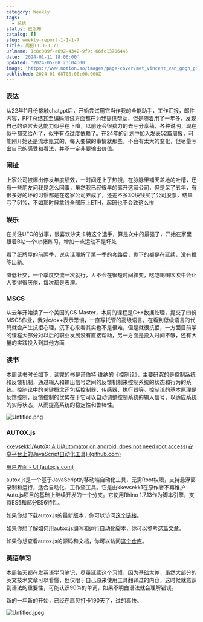```yaml
---
category: Weekly
tags:
  - 总结
status: 已发布
catalog: []
slug: weekly-report-1-1-1-7
title: 周报(1.1-1.7)
urlname: 1c8c009f-e692-4342-9f9c-66fc13786446
date: '2024-01-11 18:06:00'
updated: '2024-05-08 23:04:00'
image: 'https://www.notion.so/images/page-cover/met_vincent_van_gogh_ginoux.jpg'
published: 2024-01-08T08:00:00.000Z
---
```


### 表达


从22年11月份接触chatgpt后，开始尝试用它当作我的全能助手，工作汇报，邮件内容，PPT总结甚至编码测试方面都在为我提供帮助，但是随着用了一年多，发现自己的语言表达能力似乎在下降，以前还会很费力的去写分享稿，各种说明，现在似乎都交给AI了，似乎有点过度依赖了。在24年的计划中加入发表52篇周报，可能刚开始还是流水账式的，每天要做的事情就那些，不会有太大的变化，但尽量写出自己的感受和看法，并不一定非要输出价值。


### 闲扯


上家公司被爆出停发年度绩效，一时间还上了热搜，在脉脉里铺天盖地的吐槽，还有一些朋友问我是怎么回事，虽然我已经很早的离开这家公司，但是呆了五年，有很多好的坏的习惯都是在这家公司养成了，还差不多30块钱买了公司股票，结果亏了51%，不如那时候拿钱全部压上ETH，起码也不会跌这么惨


### 娱乐


在关注UFC的战事，很喜欢沙夫卡特这个选手，算是次中的最强了，开始在家里跟着B站一个up猪练习，增加一点运动不是坏处


看了纸牌屋的前两季，说实话理解了第一季的套路后，剩下的都是在延续，没有推陈出新。


降低社交，一个季度交流一次就行，人不会在很短时间骤变，吃吃喝喝吹吹牛会让人变得很厌倦，每次都是表演。


### MSCS


从去年开始读了一个美国的CS Master，本周的课程是C++数据处理，提交了四份MSCS作业，我对c/c++表示恐惧，一直写托管的高级语言，在看到低级语言的代码就会产生抗拒心理，沉下心来看其实也不是很难，但是就很抗拒，一方面目前学的课程大部分对以后的职业发展没有直接帮助，另一方面是投入时间不够，还有大量的实践投入到其他方面


### 读书


本周读书时长如下，读完的书是诺伯特·维纳的《控制论》，主要研究的是控制系统和反馈机制，通过输入和输出信号之间的反馈机制来控制系统的状态和行为的系统。控制论中的关键概念还包括控制器、传感器、执行器等。控制论的基本原理是反馈控制，反馈控制的优势在于它可以自动调整控制系统的输入信号，以适应系统的实际状态，从而提高系统的稳定性和鲁棒性。


![Untitled.png](https://prod-files-secure.s3.us-west-2.amazonaws.com/5d24fe63-e567-4804-86f9-9fdc62e13082/4d744901-b410-4924-8554-36cce6e9aab7/Untitled.png?X-Amz-Algorithm=AWS4-HMAC-SHA256&X-Amz-Content-Sha256=UNSIGNED-PAYLOAD&X-Amz-Credential=ASIAZI2LB4667NMI5BQG%2F20250221%2Fus-west-2%2Fs3%2Faws4_request&X-Amz-Date=20250221T053658Z&X-Amz-Expires=3600&X-Amz-Security-Token=IQoJb3JpZ2luX2VjEKX%2F%2F%2F%2F%2F%2F%2F%2F%2F%2FwEaCXVzLXdlc3QtMiJGMEQCIBcyWBLp7Y1Tx%2F8TVCEsHwM9lUh7Fl%2BftRBFn%2BC%2FQdrBAiAeojsreS9Lu1lABMwpZEuGlDaMAViLcscxnVgIBtAEiCqIBAjO%2F%2F%2F%2F%2F%2F%2F%2F%2F%2F8BEAAaDDYzNzQyMzE4MzgwNSIMIIpJXpwGMPlhZ42zKtwDXNRTMelQpLI631StjlG8lVn5xYIwtkDaWzIxeqIewK9qPRJBTVKZnd9Alz%2B7y8wU13mQ9P3Y4aurNhqUwMmAS8VmXEuklJbWVtA%2FLTWqmMMWKV6y75PwFmjFG1%2FouTHfAyjUejGC1cbNRvSqTCjHZFYW1c86f1gW9q0LaDk%2BaekzGsrW0En2RIyMxg5SUZ7ySZ%2B52jb9fneXMPKj9OFq42Ss9zenwXptih4i0AhbDk5fdwtdXrkFWL4zRp9vzivBUK5Fk%2FkcOM4D0VdAkQG9ASTB0dJhCjZ1uwXITiSIldgN7%2BZwuAKkNuDsRNuE7b0%2F40arh5VWV0xrHI4ynLHE8sKFmd49xoK5plzmW5tSd7YGBrINcqODVDZvqFqokYZxRPuorhH0EvFn%2BVS1ttDAHlTvmzxqWDI%2BBtuE0Fj8UDZrAkxJ5gMKvry7boIe8faXQ8kVhRqmhrk60wLTuqCTSQcSEH46nnotceetwVe1EuRWrNqS7P1s6wpxyQDwulLcQZodtRtO31SKTZ%2FrB3aePYq8FBgercDJCcrR7aDqr3ZInMUBEJ3pg59uxclRggmvrsE6vn8TCfLJsMCIEYSlz6FJVRV0eX8OXq7q8pRf5n%2BBNfmtxstlH9aO%2FG4wrYXgvQY6pgF8iicrQMRxupHcp8kOK39R%2FUQMqJ9tMZGOf8mglLM8Wb2NIs24e7RFV9ZUplytpYjmG%2BvXRcBvEml2QjgPBP5AynXfopfzLPp1%2Ft7%2FxOVicI%2BmTIu%2Fhsb8%2B2QD%2F%2BsiDFPc%2Fe8sYhd7lPP2Ae7PvhVARfDhBV5sasqltd315WqafjkY%2BbNGRgC6vHa%2FREOykv0aYUjbThxT44Cw21VOtJrvnXdk5gJU&X-Amz-Signature=860a6af145b9b7a21bd0fe002418ba0ebf81181e116542992a168148658b6557&X-Amz-SignedHeaders=host&x-id=GetObject)


### AUTOX.js


[kkevsekk1/AutoX: A UiAutomator on android, does not need root access(安卓平台上的JavaScript自动化工具) (github.com)](https://github.com/kkevsekk1/AutoX)


[用户界面 - UI (autoxjs.com)](http://doc.autoxjs.com/#/ui)


autox.js是一个基于JavaScript的移动端自动化工具，无需Root权限，支持悬浮窗录制和运行，适合自动化、工作流工具。它是由kkevsekk1在原作者不再维护Auto.js项目的基础上继续开发的一个分支。它使用Rhino 1.7.13作为脚本引擎，支持ES5和部分ES6特性。


如果你想下载autox.js的最新版本，你可以访问[这个链接](https://github.com/kkevsekk1/AutoX/releases)。


如果你想了解如何用autox.js编写和运行自动化脚本，你可以参考[这篇文章](https://www.cnblogs.com/ghj1976/p/autoxjs.html)。


如果你想查看autox.js的源码和文档，你可以访问[这个仓库](https://github.com/kkevsekk1/AutoX)。


### 英语学习


本周每天都在发英语学习笔记，尽量延续这个习惯，因为基础太差，虽然大部分的英文技术文章可以看懂，但仅限于自己原来使用工具翻译过的内容，这时候就意识到语法的重要性，可能认识90%的单词，如果不明白语法就会理解错误。


新的一年新的开始，已经在扇贝打卡190天了，过的真快。


![Untitled.jpeg](https://prod-files-secure.s3.us-west-2.amazonaws.com/5d24fe63-e567-4804-86f9-9fdc62e13082/c04d3014-4bd3-4142-a613-19220f0a3512/Untitled.jpeg?X-Amz-Algorithm=AWS4-HMAC-SHA256&X-Amz-Content-Sha256=UNSIGNED-PAYLOAD&X-Amz-Credential=ASIAZI2LB4667NMI5BQG%2F20250221%2Fus-west-2%2Fs3%2Faws4_request&X-Amz-Date=20250221T053658Z&X-Amz-Expires=3600&X-Amz-Security-Token=IQoJb3JpZ2luX2VjEKX%2F%2F%2F%2F%2F%2F%2F%2F%2F%2FwEaCXVzLXdlc3QtMiJGMEQCIBcyWBLp7Y1Tx%2F8TVCEsHwM9lUh7Fl%2BftRBFn%2BC%2FQdrBAiAeojsreS9Lu1lABMwpZEuGlDaMAViLcscxnVgIBtAEiCqIBAjO%2F%2F%2F%2F%2F%2F%2F%2F%2F%2F8BEAAaDDYzNzQyMzE4MzgwNSIMIIpJXpwGMPlhZ42zKtwDXNRTMelQpLI631StjlG8lVn5xYIwtkDaWzIxeqIewK9qPRJBTVKZnd9Alz%2B7y8wU13mQ9P3Y4aurNhqUwMmAS8VmXEuklJbWVtA%2FLTWqmMMWKV6y75PwFmjFG1%2FouTHfAyjUejGC1cbNRvSqTCjHZFYW1c86f1gW9q0LaDk%2BaekzGsrW0En2RIyMxg5SUZ7ySZ%2B52jb9fneXMPKj9OFq42Ss9zenwXptih4i0AhbDk5fdwtdXrkFWL4zRp9vzivBUK5Fk%2FkcOM4D0VdAkQG9ASTB0dJhCjZ1uwXITiSIldgN7%2BZwuAKkNuDsRNuE7b0%2F40arh5VWV0xrHI4ynLHE8sKFmd49xoK5plzmW5tSd7YGBrINcqODVDZvqFqokYZxRPuorhH0EvFn%2BVS1ttDAHlTvmzxqWDI%2BBtuE0Fj8UDZrAkxJ5gMKvry7boIe8faXQ8kVhRqmhrk60wLTuqCTSQcSEH46nnotceetwVe1EuRWrNqS7P1s6wpxyQDwulLcQZodtRtO31SKTZ%2FrB3aePYq8FBgercDJCcrR7aDqr3ZInMUBEJ3pg59uxclRggmvrsE6vn8TCfLJsMCIEYSlz6FJVRV0eX8OXq7q8pRf5n%2BBNfmtxstlH9aO%2FG4wrYXgvQY6pgF8iicrQMRxupHcp8kOK39R%2FUQMqJ9tMZGOf8mglLM8Wb2NIs24e7RFV9ZUplytpYjmG%2BvXRcBvEml2QjgPBP5AynXfopfzLPp1%2Ft7%2FxOVicI%2BmTIu%2Fhsb8%2B2QD%2F%2BsiDFPc%2Fe8sYhd7lPP2Ae7PvhVARfDhBV5sasqltd315WqafjkY%2BbNGRgC6vHa%2FREOykv0aYUjbThxT44Cw21VOtJrvnXdk5gJU&X-Amz-Signature=e46eb96a08f47b02184344c9431e332c5c2cdedfdc1c0c942791147bd923c6fb&X-Amz-SignedHeaders=host&x-id=GetObject)

